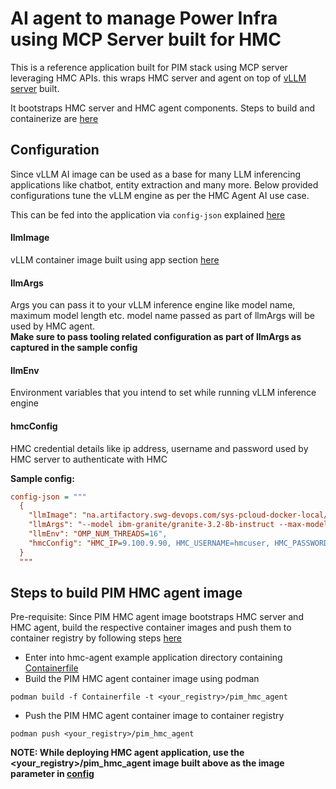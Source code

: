 # AI agent to manage Power Infra using MCP Server built for HMC

This is a reference application built for PIM stack using MCP server leveraging HMC APIs.
this wraps HMC server and agent on top of [vLLM server](../../examples/vllm/README.md) built.

It bootstraps HMC server and HMC agent components. Steps to build and containerize are [here](app/README.md)

## Configuration

Since vLLM AI image can be used as a base for many LLM inferencing applications like chatbot, entity extraction and many more.  Below provided configurations tune the vLLM engine as per the HMC Agent AI use case.

This can be fed into the application via `config-json` explained [here](../../docs/configuration-guide.md#ai)

#### llmImage
vLLM container image built using app section [here](../vllm/app/README.md)
#### llmArgs
Args you can pass it to your vLLM inference engine like model name, maximum model length etc. model name passed as part of llmArgs will be used by HMC agent.  
**Make sure to pass tooling related configuration as part of llmArgs as captured in the sample config**
#### llmEnv
Environment variables that you intend to set while running vLLM inference engine
#### hmcConfig
HMC credential details like ip address, username and password used by HMC server to authenticate with HMC

**Sample config:**
```ini
config-json = """
  {
    "llmImage": "na.artifactory.swg-devops.com/sys-pcloud-docker-local/devops/pim/apps/vllm",
    "llmArgs": "--model ibm-granite/granite-3.2-8b-instruct --max-model-len=26208 --enable-auto-tool-choice --tool-call-parser granite",
    "llmEnv": "OMP_NUM_THREADS=16",
    "hmcConfig": "HMC_IP=9.100.9.90, HMC_USERNAME=hmcuser, HMC_PASSWORD=lab123",
  }
  """
```

## Steps to build PIM HMC agent image
Pre-requisite: Since PIM HMC agent image bootstraps HMC server and HMC agent, build the respective container images and push them to container registry by following steps [here](./app/README.md)

- Enter into hmc-agent example application directory containing [Containerfile](./Containerfile)
- Build the PIM HMC agent container image using podman
```
podman build -f Containerfile -t <your_registry>/pim_hmc_agent
```
- Push the PIM HMC agent container image to container registry
```
podman push <your_registry>/pim_hmc_agent
```

**NOTE: While deploying HMC agent application, use the <your_registry>/pim_hmc_agent image built above as the image parameter in [config](../../config.ini)**

